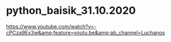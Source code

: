 # python_baisik_31.10.2020
https://www.youtube.com/watch?v=-cPCza9Ex3w&amp;feature=youtu.be&amp;ab_channel=Luchanos
